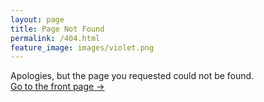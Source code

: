 ```yaml
---
layout: page
title: Page Not Found
permalink: /404.html
feature_image: images/violet.png
---
```


Apologies, but the page you requested could not be found.<br />
<a class="error-link" href="{{ site.baseurl }}/">Go to the front page &rarr;</a>
